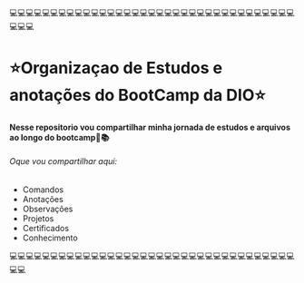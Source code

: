 💻💻💻💻💻💻💻💻💻💻💻💻💻💻💻💻💻💻💻💻💻💻💻💻💻💻💻💻💻💻💻💻💻💻💻💻💻💻
# ⭐Organizaçao de Estudos e anotações do BootCamp da DIO⭐
#### Nesse repositorio vou compartilhar minha jornada de estudos e arquivos ao longo do bootcamp🌠📚

###### Oque vou compartilhar aqui:
- Comandos
- Anotações
- Observações
- Projetos
- Certificados
- Conhecimento 

💻💻💻💻💻💻💻💻💻💻💻💻💻💻💻💻💻💻💻💻💻💻💻💻💻💻💻💻💻💻💻💻💻💻💻💻💻
